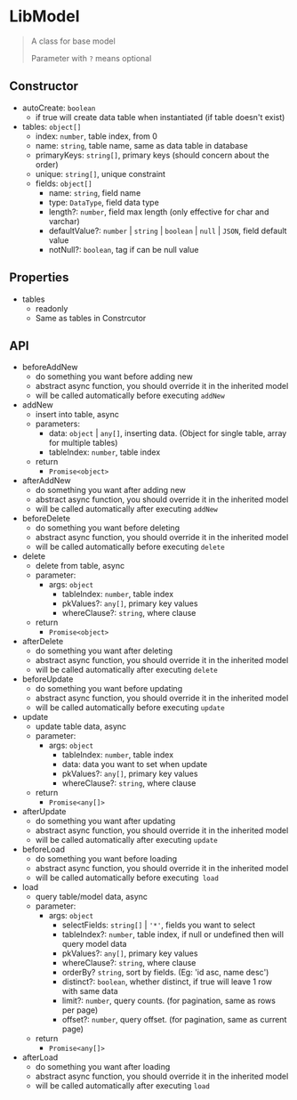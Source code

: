 # LibModel

> A class for base model
>
> Parameter with `?` means optional



## Constructor

- autoCreate: `boolean`
  - if true will create data table when instantiated (if table doesn't exist)
- tables: `object[]`
  - index: `number`, table index, from 0
  - name: `string`, table name, same as data table in database
  - primaryKeys: `string[]`, primary keys (should concern about the order)
  - unique: `string[]`, unique constraint
  - fields: `object[]`
    - name: `string`, field name
    - type: `DataType`, field data type
    - length?: `number`, field max length (only effective for char and varchar)
    - defaultValue?: `number` | `string` | `boolean` | `null` | `JSON`, field default value
    - notNull?: `boolean`, tag if can be null value



## Properties

- tables
  - readonly 
  - Same as tables in Constrcutor



## API

- beforeAddNew
  - do something you want before adding new
  - abstract async function, you should override it in the inherited model
  - will be called automatically before executing `addNew`
- addNew
  - insert into table, async
  - parameters:
    - data: `object` | `any[]`, inserting data. (Object for single table, array for multiple tables)
    - tableIndex: `number`, table index
  - return 
    - `Promise<object>`
- afterAddNew
  - do something you want after adding new
  - abstract async function, you should override it in the inherited model
  - will be called automatically after executing `addNew`
- beforeDelete
  - do something you want before deleting
  - abstract async function, you should override it in the inherited model
  - will be called automatically before executing `delete`
- delete
  - delete from table, async
  - parameter:
    - args: `object`
      - tableIndex: `number`, table index
      - pkValues?: `any[]`, primary key values
      - whereClause?: `string`, where clause
  - return 
    - `Promise<object>`
- afterDelete
  - do something you want after deleting
  - abstract async function, you should override it in the inherited model
  - will be called automatically after executing `delete`
- beforeUpdate
  - do something you want before updating
  - abstract async function, you should override it in the inherited model
  - will be called automatically before executing `update`
- update
  - update table data, async
  - parameter:
    - args: `object`
      - tableIndex: `number`, table index
      - data: data you want to set when update
      - pkValues?: `any[]`, primary key values
      - whereClause?: `string`, where clause
  - return 
    - `Promise<any[]>`
- afterUpdate
  - do something you want after updating
  - abstract async function, you should override it in the inherited model
  - will be called automatically after executing `update`
- beforeLoad
  - do something you want before loading
  - abstract async function, you should override it in the inherited model
  - will be called automatically before executing` load`
- load
  - query table/model data, async
  - parameter:
    - args: `object`
      - selectFields: `string[]` | `'*'`, fields you want to select
      - tableIndex?: `number`, table index, if null or undefined then will query model data
      - pkValues?: `any[]`, primary key values
      - whereClause?: `string`, where clause
      - orderBy? `string`, sort by fields. (Eg: 'id asc, name desc')
      - distinct?: `boolean`, whether distinct, if true will leave 1 row with same data
      - limit?: `number`, query counts. (for pagination, same as rows per page)
      - offset?: `number`, query offset. (for pagination, same as current page) 
  - return 
    - `Promise<any[]>`
- afterLoad
  - do something you want after loading
  - abstract async function, you should override it in the inherited model
  - will be called automatically after executing `load`



